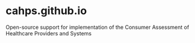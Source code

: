 # cahps.github.io
Open-source support for implementation of the Consumer Assessment of Healthcare Providers and Systems
